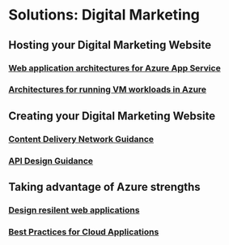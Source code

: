 # Solutions: Digital Marketing
## Hosting your Digital Marketing Website
### [Web application architectures for Azure App Service](https://docs.microsoft.com/azure/guidance/guidance-ra-app-service?toc=%2azure%2solutions%2digital-marketing%2toc.json?branch=peter%2digital-marketing-pilot)
### [Architectures for running VM workloads in Azure](https://docs.microsoft.com/azure/guidance/guidance-ra-compute)
## Creating your Digital Marketing Website
### [Content Delivery Network Guidance](https://docs.microsoft.com/azure/best-practices-cdn)
### [API Design Guidance](https://docs.microsoft.com/en-us/azure/best-practices-api-design)
## Taking advantage of Azure strengths
### [Design resilent web applications](https://docs.microsoft.com/azure/guidance/guidance-resiliency-overview)
### [Best Practices for Cloud Applications](https://docs.microsoft.com/azure/best-practices-cdn)